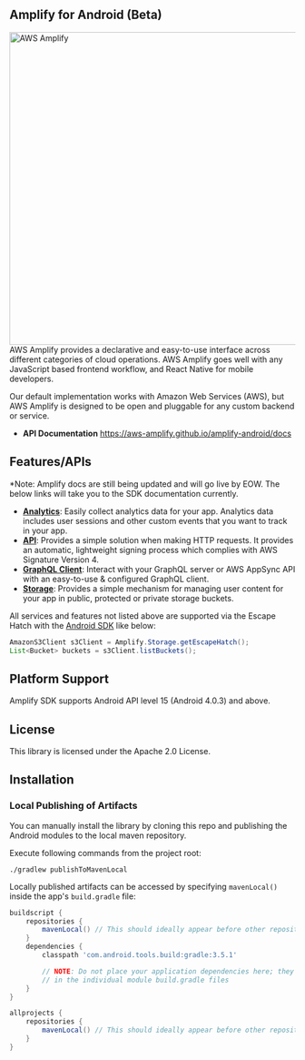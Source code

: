 ## Amplify for Android (Beta)
<img src="https://s3.amazonaws.com/aws-mobile-hub-images/aws-amplify-logo.png" alt="AWS Amplify" width="550" >
AWS Amplify provides a declarative and easy-to-use interface across different categories of cloud operations. AWS Amplify goes well with any JavaScript based frontend workflow, and React Native for mobile developers.

Our default implementation works with Amazon Web Services (AWS), but AWS Amplify is designed to be open and pluggable for any custom backend or service.

- **API Documentation**
  https://aws-amplify.github.io/amplify-android/docs

## Features/APIs
*Note: Amplify docs are still being updated and will go live by EOW. The below links will take you to the SDK documentation currently.

- [**Analytics**](https://aws-amplify.github.io/docs/android/analytics): Easily collect analytics data for your app. Analytics data includes user sessions and other custom events that you want to track in your app.
- [**API**](https://aws-amplify.github.io/docs/android/api): Provides a simple solution when making HTTP requests. It provides an automatic, lightweight signing process which complies with AWS Signature Version 4.
- [**GraphQL Client**](https://aws.github.io/aws-amplify/media/api_guide#configuration-for-graphql-server): Interact with your GraphQL server or AWS AppSync API with an easy-to-use & configured GraphQL client.
- [**Storage**](https://aws-amplify.github.io/docs/android/storage): Provides a simple mechanism for managing user content for your app in public, protected or private storage buckets.

All services and features not listed above are supported via the Escape Hatch with the [Android SDK](https://github.com/aws-amplify/aws-sdk-android) like below:

``` java
AmazonS3Client s3Client = Amplify.Storage.getEscapeHatch();
List<Bucket> buckets = s3Client.listBuckets();
```

## Platform Support

Amplify SDK supports Android API level 15 (Android 4.0.3) and above.

## License

This library is licensed under the Apache 2.0 License. 

## Installation

### Local Publishing of Artifacts

You can manually install the library by cloning this repo and publishing the Android modules to the local maven repository.

Execute following commands from the project root:

```
./gradlew publishToMavenLocal
```

Locally published artifacts can be accessed by specifying `mavenLocal()` inside the app's `build.gradle` file:

``` gradle
buildscript {
    repositories {
        mavenLocal() // This should ideally appear before other repositories
    }
    dependencies {
        classpath 'com.android.tools.build:gradle:3.5.1'

        // NOTE: Do not place your application dependencies here; they belong
        // in the individual module build.gradle files
    }
}

allprojects {
    repositories {
        mavenLocal() // This should ideally appear before other repositories
    }
}
```
